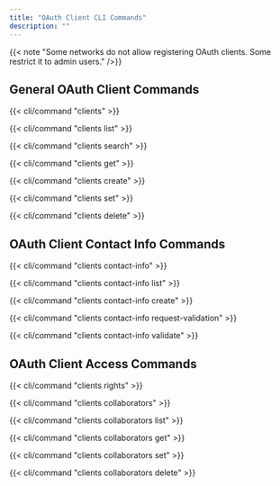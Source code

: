 ```yaml
---
title: "OAuth Client CLI Commands"
description: ""
---
```


{{< note "Some networks do not allow registering OAuth clients. Some restrict it to admin users." />}}

## General OAuth Client Commands

{{< cli/command "clients" >}}

{{< cli/command "clients list" >}}

{{< cli/command "clients search" >}}

{{< cli/command "clients get" >}}

{{< cli/command "clients create" >}}

{{< cli/command "clients set" >}}

{{< cli/command "clients delete" >}}

## OAuth Client Contact Info Commands

{{< cli/command "clients contact-info" >}}

{{< cli/command "clients contact-info list" >}}

{{< cli/command "clients contact-info create" >}}

{{< cli/command "clients contact-info request-validation" >}}

{{< cli/command "clients contact-info validate" >}}

## OAuth Client Access Commands

{{< cli/command "clients rights" >}}

{{< cli/command "clients collaborators" >}}

{{< cli/command "clients collaborators list" >}}

{{< cli/command "clients collaborators get" >}}

{{< cli/command "clients collaborators set" >}}

{{< cli/command "clients collaborators delete" >}}
